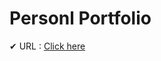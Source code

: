 # Personl Portfolio
✔ URL : <a href="http://dhruvil-prajapati.netlify.app/" target="blank">Click here</a>
